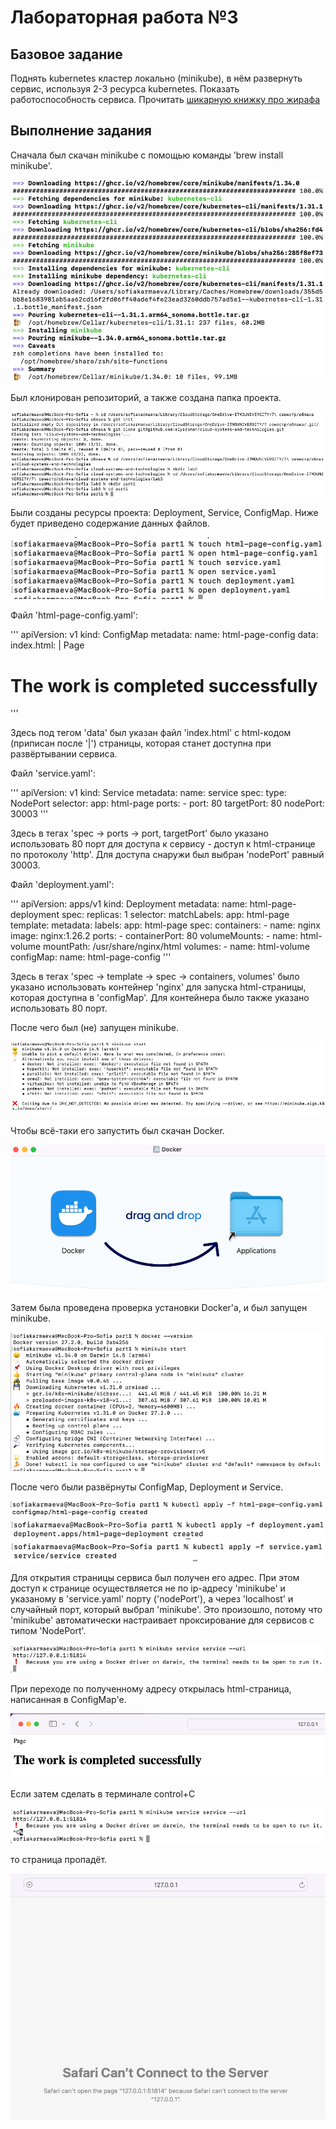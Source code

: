 # Лабораторная работа №3

## Базовое задание

Поднять kubernetes кластер локально (minikube), в нём развернуть сервис, используя 2-3 ресурса kubernetes. Показать работоспособность сервиса.
Прочитать [шикарную книжку про жирафа](https://drive.google.com/file/d/1Sm3EslfGtSaKZCZwnZ_8BZGmFiPC13Qp/view?usp=sharing)

## Выполнение задания

Сначала был скачан minikube с помощью команды 'brew install minikube'.

![](screenshots/img1.png)

Был клонирован репозиторий, а также создана папка проекта.

![](screenshots/img2.png)

Были созданы ресурсы проекта: Deployment, Service, ConfigMap. Ниже будет приведено содержание данных файлов.

![](screenshots/img3.png)

Файл 'html-page-config.yaml':

'''
apiVersion: v1
kind: ConfigMap
metadata: 
  name: html-page-config
data:
  index.html: |
    <html>
      <head>Page</head>
      <body>
        <h1>The work is completed successfully</h1>
      </body>
    </html>
'''

Здесь под тегом 'data' был указан файл 'index.html' с html-кодом (приписан после '|') страницы, которая станет доступна при развёртывании сервиса. 

Файл 'service.yaml':

'''
apiVersion: v1
kind: Service
metadata: 
  name: service
spec:
  type: NodePort
  selector:
    app: html-page
  ports:
    - port: 80
      targetPort: 80
      nodePort: 30003
'''

Здесь в тегах 'spec -> ports -> port, targetPort' было указано использовать 80 порт для доступа к сервису - доступ к html-странице по протоколу 'http'. Для доступа снаружи был выбран 'nodePort' равный 30003.

Файл 'deployment.yaml':

'''
apiVersion: apps/v1
kind: Deployment
metadata: 
  name: html-page-deployment
spec:
  replicas: 1
  selector: 
    matchLabels:
      app: html-page
  template: 
    metadata:
      labels:
        app: html-page
    spec: 
      containers:
      - name: nginx
        image: nginx:1.26.2
        ports:
        - containerPort: 80
        volumeMounts: 
        - name: html-volume
          mountPath: /usr/share/nginx/html
      volumes:
      - name: html-volume
        configMap: 
          name: html-page-config
'''

Здесь в тегах 'spec -> template -> spec -> containers, volumes' было указано использовать контейнер 'nginx' для запуска html-страницы, которая доступна в 'configMap'. Для контейнера было также указано использовать 80 порт. 

После чего был (не) запущен minikube.

![](screenshots/img4.png)

Чтобы всё-таки его запустить был скачан Docker.

![](screenshots/img5.png)

Затем была проведена проверка установки Docker'а, и был запущен minikube.

![](screenshots/img6.png)

После чего были развёрнуты ConfigMap, Deployment и Service. 

![](screenshots/img7.png)
![](screenshots/img8.png)
![](screenshots/img9.png)

Для открытия страницы сервиса был получен его адрес. При этом доступ к странице осуществляется не по ip-адресу 'minikube' и указаному в 'service.yaml' порту ('nodePort'), а через 'localhost' и случайный порт, который выбрал 'minikube'. Это произошло, потому что 'minikube' автоматически настраивает проксирование для сервисов с типом 'NodePort'.

![](screenshots/img10.png)

При переходе по полученному адресу открылась html-страница, написанная в ConfigMap'е. 

![](screenshots/img11.png)

Если затем сделать в терминале control+C

![](screenshots/img12.png)

то страница пропадёт.

![](screenshots/img13.png)
